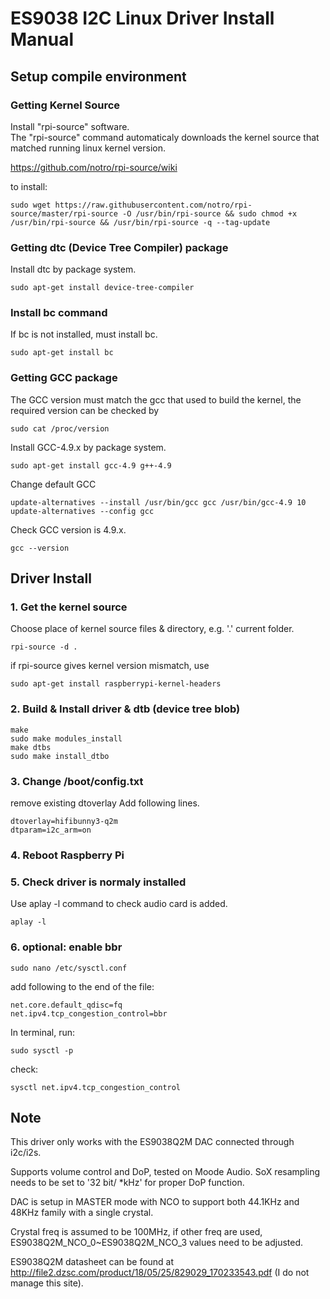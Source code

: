 # ES9038 I2C Linux Driver Install Manual

## Setup compile environment

### Getting Kernel Source
Install "rpi-source" software.  
The "rpi-source" command automaticaly downloads the kernel source that matched running linux kernel version.

https://github.com/notro/rpi-source/wiki

to install:

    sudo wget https://raw.githubusercontent.com/notro/rpi-source/master/rpi-source -O /usr/bin/rpi-source && sudo chmod +x /usr/bin/rpi-source && /usr/bin/rpi-source -q --tag-update
    
### Getting dtc (Device Tree Compiler) package
Install dtc by package system.

    sudo apt-get install device-tree-compiler 

### Install bc command
If bc is not installed, must install bc.

    sudo apt-get install bc

### Getting GCC package
The GCC version must match the gcc that used to build the kernel, the required version can be checked by 

    sudo cat /proc/version	

Install GCC-4.9.x by package system.

    sudo apt-get install gcc-4.9 g++-4.9

Change default GCC

	update-alternatives --install /usr/bin/gcc gcc /usr/bin/gcc-4.9 10
	update-alternatives --config gcc

Check GCC version is 4.9.x.

    gcc --version

## Driver Install

### 1. Get the kernel source

Choose place of kernel source files & directory, e.g. '.' current folder.

    rpi-source -d .

if rpi-source gives kernel version mismatch, use 

	sudo apt-get install raspberrypi-kernel-headers


### 2. Build & Install driver & dtb (device tree blob)

    make
    sudo make modules_install
    make dtbs
    sudo make install_dtbo

### 3. Change /boot/config.txt

remove existing dtoverlay
Add following lines.

    dtoverlay=hifibunny3-q2m
    dtparam=i2c_arm=on

### 4. Reboot Raspberry Pi

### 5. Check driver is normaly installed

Use aplay -l command to check audio card is added.

    aplay -l

	
### 6. optional: enable bbr 

	sudo nano /etc/sysctl.conf
	
add following to the end of the file:

	net.core.default_qdisc=fq
	net.ipv4.tcp_congestion_control=bbr
	
In terminal, run:

	sudo sysctl -p
check:

	sysctl net.ipv4.tcp_congestion_control
	
## Note

This driver only works with the ES9038Q2M DAC connected through i2c/i2s.

Supports volume control and DoP, tested on Moode Audio. SoX resampling needs to be set to '32 bit/ *kHz' for proper DoP function.

DAC is setup in MASTER mode with NCO to support both 44.1KHz and 48KHz family with a single crystal. 

Crystal freq is assumed to be 100MHz, if other freq are used, ES9038Q2M_NCO_0~ES9038Q2M_NCO_3 values need to be adjusted.

ES9038Q2M datasheet can be found at http://file2.dzsc.com/product/18/05/25/829029_170233543.pdf (I do not manage this site).
